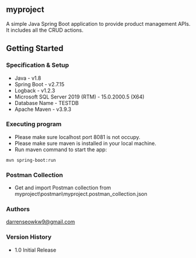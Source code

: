 ## myproject

A simple Java Spring Boot application to provide product management APIs. It includes all the CRUD actions.

## Getting Started

### Specification & Setup

* Java - v1.8
* Spring Boot - v2.7.15
* Logback - v1.2.3
* Microsoft SQL Server 2019 (RTM) - 15.0.2000.5 (X64)
* Database Name - TESTDB
* Apache Maven - v3.9.3

### Executing program

* Please make sure localhost port 8081 is not occupy.
* Please make sure maven is installed in your local machine.
* Run maven command to start the app:
```
mvn spring-boot:run
```

### Postman Collection

* Get and import Postman collection from myproject\postman\myproject.postman_collection.json

### Authors

darrenseowkw9@gmail.com

### Version History

* 1.0 Initial Release
